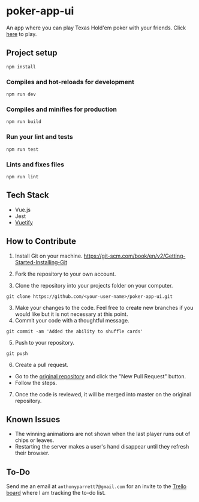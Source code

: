 # poker-app-ui

An app where you can play Texas Hold'em poker with your friends. Click [here](https://poker-friends.herokuapp.com/) to play.

## Project setup

```
npm install
```

### Compiles and hot-reloads for development

```
npm run dev
```

### Compiles and minifies for production

```
npm run build
```

### Run your lint and tests

```
npm run test
```

### Lints and fixes files

```
npm run lint
```

## Tech Stack

-   Vue.js
-   Jest
-   [Vuetify](https://vuetifyjs.com/)

## How to Contribute

1. Install Git on your machine.
   https://git-scm.com/book/en/v2/Getting-Started-Installing-Git

2. Fork the repository to your own account.

3. Clone the repository into your projects folder on your computer.

```
git clone https://github.com/<your-user-name>/poker-app-ui.git
```

3. Make your changes to the code. Feel free to create new branches if you would like but it is not necessary at this point.
4. Commit your code with a thoughtful message.

```
git commit -am 'Added the ability to shuffle cards'
```

5. Push to your repository.

```
git push
```

6. Create a pull request.

-   Go to the [original repository](https://github.com/aparrett/poker-app-ui) and click the "New Pull Request" button.
-   Follow the steps.

7. Once the code is reviewed, it will be merged into master on the original repository.

## Known Issues

* The winning animations are not shown when the last player runs out of chips or leaves.
* Restarting the server makes a user's hand disappear until they refresh their browser.

## To-Do

Send me an email at `anthonyparrett7@gmail.com` for an invite to the [Trello board](https://trello.com/b/pBbdpTSe/appstories) where I am tracking the to-do list.